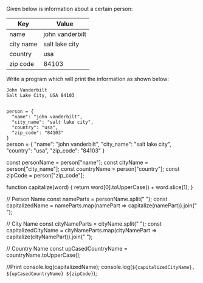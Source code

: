 Given below is information about a
certain person:

|Key       |Value           |
|--|--|
|name      |john vanderbilt |
|city name |salt lake city  |
|country   |usa             |
|zip code  |84103           |

Write a program which will
print the information
as shown below:

```
John Vanderbilt
Salt Lake City, USA 84103
```



<codeblock language="javascript" type="exercise" caseSensitiveOutput="true" testMode="fixedInput">
<code>
person = {
  "name": "john vanderbilt",
  "city_name": "salt lake city",
  "country": "usa",
  "zip_code": "84103"
}
</code>

<solution>
person = {
  "name": "john vanderbilt",
  "city_name": "salt lake city",
  "country": "usa",
  "zip_code": "84103"
}

const personName = person["name"];
const cityName = person["city_name"];
const countryName = person["country"];
const zipCode = person["zip_code"];

function capitalize(word) {
    return word[0].toUpperCase() + word.slice(1);
  }

// Person Name
const nameParts = personName.split(" ");
const capitalizedName = nameParts.map(namePart => capitalize(namePart)).join(" ");

// City Name
const cityNameParts = cityName.split(" ");
const capitalizedCityName = cityNameParts.map(cityNamePart => capitalize(cityNamePart)).join(" ");

// Country Name
const upCasedCountryName = countryName.toUpperCase();

//Print
console.log(capitalizedName);
console.log(`${capitalizedCityName}, ${upCasedCountryName} ${zipCode}`);
</solution>
</codeblock>